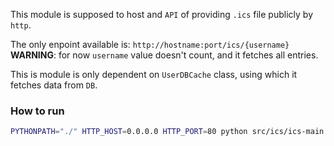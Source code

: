 

This module is supposed to host and `API` of providing `.ics` file publicly by `http`.

The only enpoint available is: `http://hostname:port/ics/{username}` <br>
**WARNING**: for now `username` value doesn't count, and it fetches all entries.

This is module is only dependent on `UserDBCache` class, using which it fetches data from `DB`.

### How to run

```bash
PYTHONPATH="./" HTTP_HOST=0.0.0.0 HTTP_PORT=80 python src/ics/ics-main.py
```

